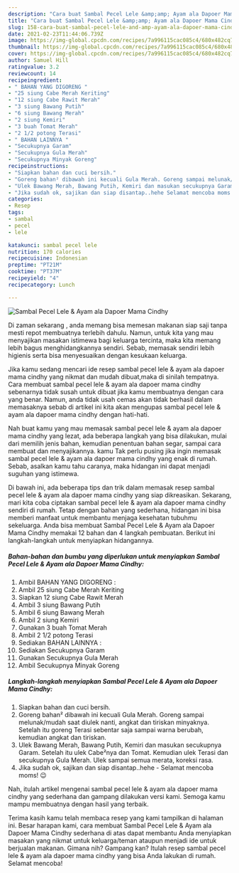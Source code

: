 ```yaml
---
description: "Cara buat Sambal Pecel Lele &amp;amp; Ayam ala Dapoer Mama Cindhy yang lezat dan Mudah Dibuat"
title: "Cara buat Sambal Pecel Lele &amp;amp; Ayam ala Dapoer Mama Cindhy yang lezat dan Mudah Dibuat"
slug: 158-cara-buat-sambal-pecel-lele-and-amp-ayam-ala-dapoer-mama-cindhy-yang-lezat-dan-mudah-dibuat
date: 2021-02-23T11:44:06.739Z
image: https://img-global.cpcdn.com/recipes/7a996115cac085c4/680x482cq70/sambal-pecel-lele-ayam-ala-dapoer-mama-cindhy-foto-resep-utama.jpg
thumbnail: https://img-global.cpcdn.com/recipes/7a996115cac085c4/680x482cq70/sambal-pecel-lele-ayam-ala-dapoer-mama-cindhy-foto-resep-utama.jpg
cover: https://img-global.cpcdn.com/recipes/7a996115cac085c4/680x482cq70/sambal-pecel-lele-ayam-ala-dapoer-mama-cindhy-foto-resep-utama.jpg
author: Samuel Hill
ratingvalue: 3.2
reviewcount: 14
recipeingredient:
- " BAHAN YANG DIGORENG "
- "25 siung Cabe Merah Keriting"
- "12 siung Cabe Rawit Merah"
- "3 siung Bawang Putih"
- "6 siung Bawang Merah"
- "2 siung Kemiri"
- "3 buah Tomat Merah"
- "2 1/2 potong Terasi"
- " BAHAN LAINNYA "
- "Secukupnya Garam"
- "Secukupnya Gula Merah"
- "Secukupnya Minyak Goreng"
recipeinstructions:
- "Siapkan bahan dan cuci bersih."
- "Goreng bahan² dibawah ini kecuali Gula Merah. Goreng sampai melunak/mudah saat diulek nanti, angkat dan tiriskan minyaknya. Setelah itu goreng Terasi sebentar saja sampai warna berubah, kemudian angkat dan tiriskan."
- "Ulek Bawang Merah, Bawang Putih, Kemiri dan masukan secukupnya Garam. Setelah itu ulek Cabe²nya dan Tomat. Kemudian ulek Terasi dan secukupnya Gula Merah. Ulek sampai semua merata, koreksi rasa."
- "Jika sudah ok, sajikan dan siap disantap..hehe Selamat mencoba moms! 😉"
categories:
- Resep
tags:
- sambal
- pecel
- lele

katakunci: sambal pecel lele 
nutrition: 170 calories
recipecuisine: Indonesian
preptime: "PT21M"
cooktime: "PT37M"
recipeyield: "4"
recipecategory: Lunch

---
```



![Sambal Pecel Lele &amp; Ayam ala Dapoer Mama Cindhy](https://img-global.cpcdn.com/recipes/7a996115cac085c4/680x482cq70/sambal-pecel-lele-ayam-ala-dapoer-mama-cindhy-foto-resep-utama.jpg)

Di zaman  sekarang , anda memang bisa memesan makanan siap saji tanpa mesti repot membuatnya terlebih dahulu. Namun, untuk kita yang mau menyajikan masakan istimewa bagi keluarga tercinta, maka kita memang lebih bagus menghidangkannya sendiri. Sebab, memasak sendiri lebih higienis serta bisa menyesuaikan dengan kesukaan keluarga.

Jika kamu sedang mencari ide resep sambal pecel lele &amp; ayam ala dapoer mama cindhy yang nikmat dan mudah dibuat,maka di sinilah tempatnya. Cara membuat sambal pecel lele &amp; ayam ala dapoer mama cindhy  sebenarnya tidak susah untuk dibuat jika kamu membuatnya dengan cara yang benar. Namun, anda tidak usah cemas akan tidak berhasil dalam memasaknya 
sebab di artikel ini kita akan mengupas sambal pecel lele &amp; ayam ala dapoer mama cindhy dengan hati-hati.  



Nah buat kamu yang mau memasak sambal pecel lele &amp; ayam ala dapoer mama cindhy yang lezat, ada beberapa langkah yang bisa dilakukan, mulai dari memilih jenis bahan, kemudian penentuan bahan segar, sampai cara membuat dan menyajikannya. kamu Tak perlu pusing jika ingin memasak sambal pecel lele &amp; ayam ala dapoer mama cindhy yang enak di rumah. Sebab, asalkan kamu  tahu caranya, maka hidangan ini dapat menjadi suguhan yang istimewa.

Di bawah ini, ada beberapa tips dan trik dalam memasak resep sambal pecel lele &amp; ayam ala dapoer mama cindhy yang siap dikreasikan. Sekarang, mari kita coba ciptakan sambal pecel lele &amp; ayam ala dapoer mama cindhy sendiri di rumah. Tetap dengan bahan yang sederhana, hidangan ini bisa memberi manfaat untuk membantu menjaga kesehatan tubuhmu sekeluarga. Anda bisa membuat Sambal Pecel Lele &amp; Ayam ala Dapoer Mama Cindhy memakai 12 bahan dan 4 langkah pembuatan. Berikut ini langkah-langkah untuk menyiapkan hidangannya.

<!--inarticleads1-->

##### Bahan-bahan dan bumbu yang diperlukan untuk menyiapkan Sambal Pecel Lele &amp; Ayam ala Dapoer Mama Cindhy:

1. Ambil  BAHAN YANG DIGORENG :
1. Ambil 25 siung Cabe Merah Keriting
1. Siapkan 12 siung Cabe Rawit Merah
1. Ambil 3 siung Bawang Putih
1. Ambil 6 siung Bawang Merah
1. Ambil 2 siung Kemiri
1. Gunakan 3 buah Tomat Merah
1. Ambil 2 1/2 potong Terasi
1. Sediakan  BAHAN LAINNYA :
1. Sediakan Secukupnya Garam
1. Gunakan Secukupnya Gula Merah
1. Ambil Secukupnya Minyak Goreng




<!--inarticleads2-->

##### Langkah-langkah menyiapkan Sambal Pecel Lele &amp; Ayam ala Dapoer Mama Cindhy:

1. Siapkan bahan dan cuci bersih.
1. Goreng bahan² dibawah ini kecuali Gula Merah. Goreng sampai melunak/mudah saat diulek nanti, angkat dan tiriskan minyaknya. Setelah itu goreng Terasi sebentar saja sampai warna berubah, kemudian angkat dan tiriskan.
1. Ulek Bawang Merah, Bawang Putih, Kemiri dan masukan secukupnya Garam. Setelah itu ulek Cabe²nya dan Tomat. Kemudian ulek Terasi dan secukupnya Gula Merah. Ulek sampai semua merata, koreksi rasa.
1. Jika sudah ok, sajikan dan siap disantap..hehe - Selamat mencoba moms! 😉




Nah, itulah artikel mengenai  sambal pecel lele &amp; ayam ala dapoer mama cindhy  yang sederhana dan gampang dilakukan versi kami. Semoga kamu mampu membuatnya dengan hasil yang terbaik. 

Terima kasih kamu telah membaca resep yang kami tampilkan di halaman ini. Besar harapan kami, cara membuat  Sambal Pecel Lele &amp; Ayam ala Dapoer Mama Cindhy sederhana di atas dapat membantu Anda menyiapkan masakan yang nikmat untuk keluarga/teman ataupun menjadi ide untuk berjualan makanan. Gimana nih? Gampang kan? Itulah resep sambal pecel lele &amp; ayam ala dapoer mama cindhy yang bisa Anda lakukan di rumah. Selamat mencoba!

